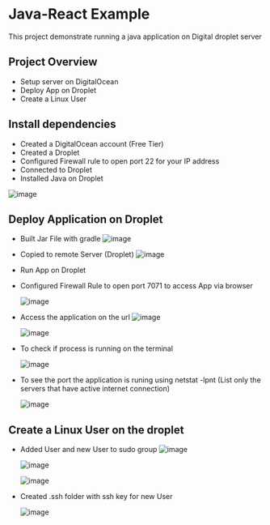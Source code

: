 # Java-React Example

This project demonstrate running a java application on Digital droplet server

## **Project Overview**
- Setup server on DigitalOcean
- Deploy App on Droplet
- Create a Linux User

## **Install dependencies**
- Created a DigitalOcean account (Free Tier)
- Created a Droplet
- Configured Firewall rule to open port 22 for your IP address
- Connected to Droplet
- Installed Java on Droplet

 ![image](https://github.com/user-attachments/assets/aa05e266-25e8-4465-a842-4c2a18505278)


## **Deploy Application on Droplet**
- Built Jar File with gradle
 ![image](https://github.com/user-attachments/assets/b49b06b4-17ba-4a14-8848-1be5ae490488)

- Copied to remote Server (Droplet)
 ![image](https://github.com/user-attachments/assets/16b02d42-6d8e-47ce-9497-a277df6f5e9c)

- Run App on Droplet
- Configured Firewall Rule to open port 7071 to access App via browser
  
  ![image](https://github.com/user-attachments/assets/c9192650-dc4d-4ec7-bbf6-c4b3cda4149c)

- Access the application on the url
  ![image](https://github.com/user-attachments/assets/a40ba18e-abde-4d85-bcd8-7ef33039a7e3)


  ![image](https://github.com/user-attachments/assets/291c4d69-33aa-47dc-99cf-3d1d2238f022)

- To check if process is running on the terminal

  ![image](https://github.com/user-attachments/assets/24c6ed71-d0b4-436f-856a-96b580805459)

- To see the port the application is runing using netstat -lpnt (List only the servers that have active internet connection)
  
  ![image](https://github.com/user-attachments/assets/fd2e76af-0c32-491b-a753-79a5717acd26)

  

## **Create a Linux User on the droplet**
- Added User and new User to sudo group
  ![image](https://github.com/user-attachments/assets/da37360f-68eb-4f60-8315-551cdc5221f9)


  ![image](https://github.com/user-attachments/assets/0db6c2c0-a830-4697-bbed-3600ecefd9d0)


  ![image](https://github.com/user-attachments/assets/52e898cf-1a0c-4af2-a1f9-23e4be2439ee)


- Created .ssh folder with ssh key for new User

  ![image](https://github.com/user-attachments/assets/b6422dd5-acb1-4e23-9c09-4ccd1f550dc9)



 
